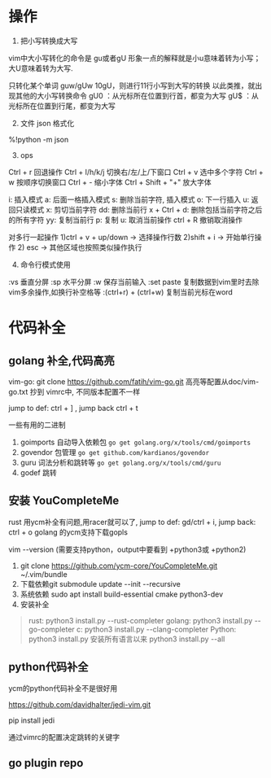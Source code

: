 # 操作

1. 把小写转换成大写

vim中大小写转化的命令是
gu或者gU
形象一点的解释就是小u意味着转为小写；大U意味着转为大写.

只转化某个单词   guw/gUw
10gU，则进行11行小写到大写的转换
以此类推，就出现其他的大小写转换命令
gU0        ：从光标所在位置到行首，都变为大写
gU$        ：从光标所在位置到行尾，都变为大写

2. 文件 json 格式化

%!python -m json

3. ops

Ctrl + r 回退操作
Ctrl + l/h/k/j 切换右/左/上/下窗口
Ctrl + v 选中多个字符
Ctrl + w 按顺序切换窗口
Ctrl + - 缩小字体
Ctrl + Shift + "+" 放大字体

i: 插入模式
a: 后面一格插入模式
s: 删除当前字符, 插入模式
o: 下一行插入
u: 返回只读模式
x: 剪切当前字符
dd: 删除当前行
x + Ctrl + d: 删除包括当前字符之后的所有字符
yy: 复制当前行
p: 复制
u: 取消当前操作
ctrl + R 撤销取消操作

对多行一起操作
1)ctrl + v + up/down -> 选择操作行数
2)shift + i -> 开始单行操作
2) esc -> 其他区域也按照类似操作执行

4. 命令行模式使用

:vs 垂直分屏
:sp 水平分屏
:w 保存当前输入
:set paste 复制数据到vim里时去除vim多余操作,如换行补空格等
:(ctrl+r) + (ctrl+w) 复制当前光标在word

# 代码补全

## golang 补全,代码高亮

vim-go: git clone https://github.com/fatih/vim-go.git
高亮等配置从doc/vim-go.txt 抄到 vimrc中, 不同版本配置不一样

jump to def: ctrl + ] , jump back ctrl + t

一些有用的二进制

1. goimports 自动导入依赖包  `go get golang.org/x/tools/cmd/goimports`
2. govendor  包管理 `go get github.com/kardianos/govendor`
3. guru      词法分析和跳转等  `go get golang.org/x/tools/cmd/guru`
4. godef 跳转

## 安装 YouCompleteMe

rust 用ycm补全有问题,用racer就可以了, jump to def: gd/ctrl + i, jump back: ctrl + o
golang 的ycm支持下载gopls

vim --version (需要支持python，output中要看到 +python3或 +python2)

1. git clone https://github.com/ycm-core/YouCompleteMe.git ~/.vim/bundle
2. 下载依赖git submodule update --init --recursive
3. 系统依赖 sudo apt install build-essential cmake python3-dev
4. 安装补全
> rust: python3 install.py --rust-completer
> golang: python3 install.py --go-completer
> c: python3 install.py --clang-completer
> Python: python3 install.py
> 安装所有语言以来 python3 install.py --all

## python代码补全

ycm的python代码补全不是很好用

https://github.com/davidhalter/jedi-vim.git

pip install jedi

通过vimrc的配置决定跳转的关键字

## go plugin repo

